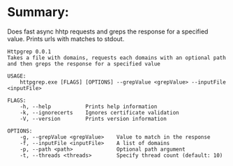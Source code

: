 # Summary:
Does fast async hhtp requests and greps the response for a specified value. Prints urls with matches to stdout.

```
Httpgrep 0.0.1
Takes a file with domains, requests each domains with an optional path and then greps the response for a specified value

USAGE:
    httpgrep.exe [FLAGS] [OPTIONS] --grepValue <grepValue> --inputFile <inputFile>

FLAGS:
    -h, --help           Prints help information
    -k, --ignorecerts    Ignores certificate validation
    -V, --version        Prints version information

OPTIONS:
    -g, --grepValue <grepValue>    Value to match in the response
    -f, --inputFile <inputFile>    A list of domains
    -p, --path <path>              Optional path argument
    -t, --threads <threads>        Specify thread count (default: 10)
```